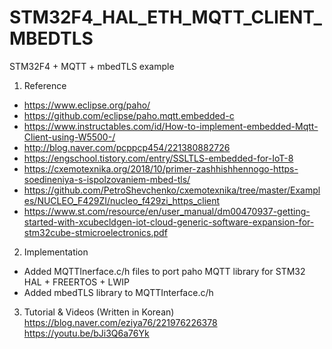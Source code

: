 # STM32F4_HAL_ETH_MQTT_CLIENT_MBEDTLS
STM32F4 + MQTT + mbedTLS example
 
1. Reference <br>
- https://www.eclipse.org/paho/ <br>
- https://github.com/eclipse/paho.mqtt.embedded-c <br>
- https://www.instructables.com/id/How-to-implement-embedded-Mqtt-Client-using-W5500-/ <br>
- http://blog.naver.com/pcppcp454/221380882726 <br>
- https://engschool.tistory.com/entry/SSLTLS-embedded-for-IoT-8 <br>
- https://cxemotexnika.org/2018/10/primer-zashhishhennogo-https-soedineniya-s-ispolzovaniem-mbed-tls/ <br>
- https://github.com/PetroShevchenko/cxemotexnika/tree/master/Examples/NUCLEO_F429ZI/nucleo_f429zi_https_client <br>
- https://www.st.com/resource/en/user_manual/dm00470937-getting-started-with-xcubecldgen-iot-cloud-generic-software-expansion-for-stm32cube-stmicroelectronics.pdf <br>

2. Implementation
- Added MQTTInerface.c/h files to port paho MQTT library for STM32 HAL + FREERTOS + LWIP
- Added mbedTLS library to MQTTInterface.c/h

3. Tutorial & Videos (Written in Korean) <br>
https://blog.naver.com/eziya76/221976226378 <br>
https://youtu.be/bJi3Q6a76Yk <br>

